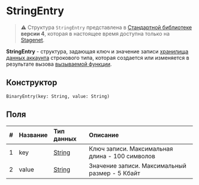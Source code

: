 # StringEntry

> :warning: Структура `StringEntry` представлена в [Стандартной библиотеке](/ru/ride/script/standard-library) **версии 4**, которая в настоящее время доступна только на [Stagenet](/ru/blockchain/blockchain-network/stage-network).

**StringEntry** - cтруктура, задающая ключ и значение записи [хранилища данных аккаунта](/ru/blockchain/account/account-data-storage) строкового типа, которая создается или изменяется в результате вызова [вызываемой функции](/ru/ride/functions/callable-function).

## Конструктор

```ride
BinaryEntry(key: String, value: String)
```

## Поля

|   #   | Название | Тип данных | Описание |
| :--- | :--- | :--- | :--- |
| 1 | key | [String](/ru/ride/data-types/string) | Ключ записи. Максимальная длина - 100 символов |
| 2 | value| [String](/ru/ride/data-types/byte-vector) | Значение записи. Максимальный размер - 5 Кбайт |
